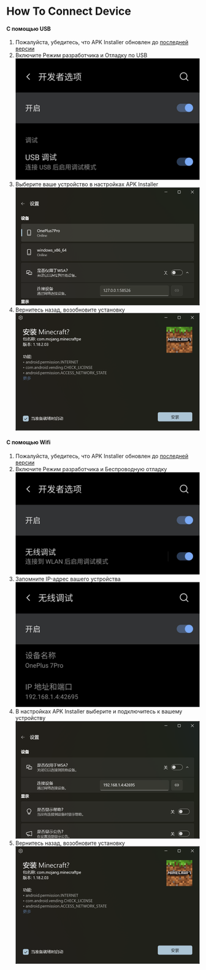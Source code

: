 # How To Connect Device
#### С помощью USB
1. Пожалуйста, убедитесь, что APK Installer обновлен до [последней версии](https://www.microsoft.com/store/productId/9P2JFQ43FPPG "APK Installer")
2. Включите Режим разработчика и Отладку по USB![Режим разработчика](https://raw.githubusercontent.com/Paving-Base/APK-Installer/screenshots/Documents/Tutorials/How%20To%20Connect%20Device/Images/Screenshot_20221002-172252.jpg)
3. Выберите ваше устройство в настройках APK Installer ![Настройки](https://raw.githubusercontent.com/Paving-Base/APK-Installer/screenshots/Documents/Tutorials/How%20To%20Connect%20Device/Images/Snipaste_2022-10-02_17-37-30.png)
4. Вернитесь назад, возобновите установку ![Возобновить установку](https://raw.githubusercontent.com/Paving-Base/APK-Installer/screenshots/Documents/Tutorials/How%20To%20Connect%20Device/Images/Snipaste_2022-10-02_17-34-04.png)
#### С помощью Wifi
1. Пожалуйста, убедитесь, что APK Installer обновлен до [последней версии](https://www.microsoft.com/store/productId/9P2JFQ43FPPG "APK Installer")
2. Включите Режим разработчика и Беспроводную отладку![Режим разработчика](https://raw.githubusercontent.com/Paving-Base/APK-Installer/screenshots/Documents/Tutorials/How%20To%20Connect%20Device/Images/Screenshot_20221002-174001.jpg)
3. Запомните IP-адрес вашего устройства ![IP адрес](https://raw.githubusercontent.com/Paving-Base/APK-Installer/screenshots/Documents/Tutorials/How%20To%20Connect%20Device/Images/Screenshot_20221002-174200.jpg)
3. В настройках APK Installer выберите и подключитесь к вашему устройству![Настройки](https://raw.githubusercontent.com/Paving-Base/APK-Installer/screenshots/Documents/Tutorials/How%20To%20Connect%20Device/Images/Snipaste_2022-10-02_17-46-28.png)
4. Вернитесь назад, возобновите установку ![Возобновить установку](https://raw.githubusercontent.com/Paving-Base/APK-Installer/screenshots/Documents/Tutorials/How%20To%20Connect%20Device/Images/Snipaste_2022-10-02_17-34-04.png)
